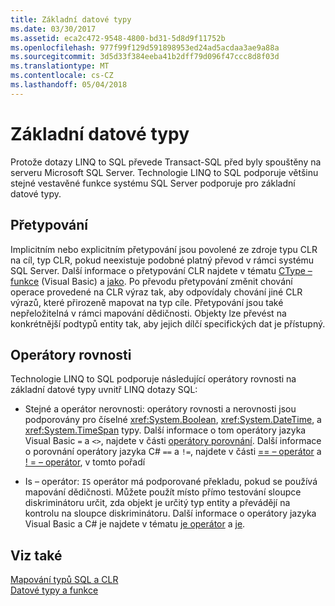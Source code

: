 ```yaml
---
title: Základní datové typy
ms.date: 03/30/2017
ms.assetid: eca2c472-9548-4800-bd31-5d8d9f11752b
ms.openlocfilehash: 977f99f129d591898953ed24ad5acdaa3ae9a88a
ms.sourcegitcommit: 3d5d33f384eeba41b2dff79d096f47ccc8d8f03d
ms.translationtype: MT
ms.contentlocale: cs-CZ
ms.lasthandoff: 05/04/2018
---
```

# <a name="basic-data-types"></a>Základní datové typy
Protože dotazy LINQ to SQL převede Transact-SQL před byly spouštěny na serveru Microsoft SQL Server. Technologie LINQ to SQL podporuje většinu stejné vestavěné funkce systému SQL Server podporuje pro základní datové typy.  
  
## <a name="casting"></a>Přetypování  
 Implicitním nebo explicitním přetypování jsou povolené ze zdroje typu CLR na cíl, typ CLR, pokud neexistuje podobné platný převod v rámci systému SQL Server. Další informace o přetypování CLR najdete v tématu [CType – funkce](~/docs/visual-basic/language-reference/functions/ctype-function.md) (Visual Basic) a [jako](~/docs/csharp/language-reference/keywords/as.md). Po převodu přetypování změnit chování operace provedené na CLR výraz tak, aby odpovídaly chování jiné CLR výrazů, které přirozeně mapovat na typ cíle. Přetypování jsou také nepřeložitelná v rámci mapování dědičnosti. Objekty lze převést na konkrétnější podtypů entity tak, aby jejich dílčí specifických dat je přístupný.  
  
## <a name="equality-operators"></a>Operátory rovnosti  
 Technologie LINQ to SQL podporuje následující operátory rovnosti na základní datové typy uvnitř LINQ dotazy SQL:  
  
-   Stejné a operátor nerovnosti: operátory rovnosti a nerovnosti jsou podporovány pro číselné <xref:System.Boolean>, <xref:System.DateTime>, a <xref:System.TimeSpan> typy. Další informace o tom operátory jazyka Visual Basic `=` a `<>`, najdete v části [operátory porovnání](~/docs/visual-basic/language-reference/operators/comparison-operators.md). Další informace o porovnání operátory jazyka C# `==` a `!=`, najdete v části [== – operátor](~/docs/csharp/language-reference/operators/equality-comparison-operator.md) a [! = – operátor](~/docs/csharp/language-reference/operators/not-equal-operator.md), v tomto pořadí  
  
-   Is – operátor: `IS` operátor má podporované překladu, pokud se používá mapování dědičnosti. Můžete použít místo přímo testování sloupce diskriminátoru určit, zda objekt je určitý typ entity a převádějí na kontrolu na sloupce diskriminátoru. Další informace o operátory jazyka Visual Basic a C# je najdete v tématu [je operátor](~/docs/visual-basic/language-reference/operators/is-operator.md) a [je](~/docs/csharp/language-reference/keywords/is.md).  
  
## <a name="see-also"></a>Viz také  
 [Mapování typů SQL a CLR](../../../../../../docs/framework/data/adonet/sql/linq/sql-clr-type-mapping.md)  
 [Datové typy a funkce](../../../../../../docs/framework/data/adonet/sql/linq/data-types-and-functions.md)
